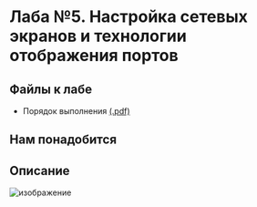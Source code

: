 # Лаба №5. Настройка сетевых экранов и технологии отображения портов
## Файлы к лабе

- Порядок выполнения [(.pdf)](./Metodichka_LR5.pdf)

## Нам понадобится


## Описание




![изображение](https://user-images.githubusercontent.com/76239707/165601000-5d022fb9-6b74-4909-9dd2-1698c3bb207a.png)
